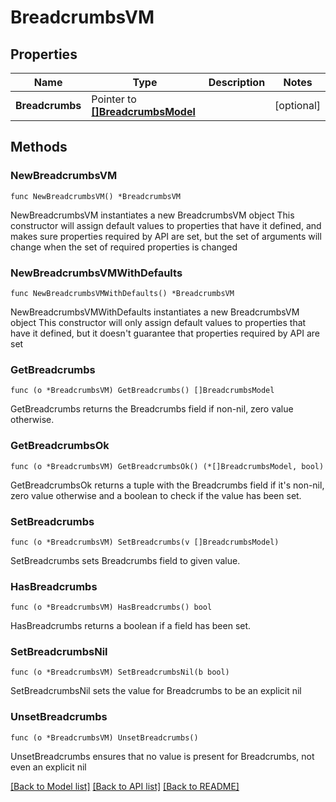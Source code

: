 # BreadcrumbsVM

## Properties

Name | Type | Description | Notes
------------ | ------------- | ------------- | -------------
**Breadcrumbs** | Pointer to [**[]BreadcrumbsModel**](BreadcrumbsModel.md) |  | [optional] 

## Methods

### NewBreadcrumbsVM

`func NewBreadcrumbsVM() *BreadcrumbsVM`

NewBreadcrumbsVM instantiates a new BreadcrumbsVM object
This constructor will assign default values to properties that have it defined,
and makes sure properties required by API are set, but the set of arguments
will change when the set of required properties is changed

### NewBreadcrumbsVMWithDefaults

`func NewBreadcrumbsVMWithDefaults() *BreadcrumbsVM`

NewBreadcrumbsVMWithDefaults instantiates a new BreadcrumbsVM object
This constructor will only assign default values to properties that have it defined,
but it doesn't guarantee that properties required by API are set

### GetBreadcrumbs

`func (o *BreadcrumbsVM) GetBreadcrumbs() []BreadcrumbsModel`

GetBreadcrumbs returns the Breadcrumbs field if non-nil, zero value otherwise.

### GetBreadcrumbsOk

`func (o *BreadcrumbsVM) GetBreadcrumbsOk() (*[]BreadcrumbsModel, bool)`

GetBreadcrumbsOk returns a tuple with the Breadcrumbs field if it's non-nil, zero value otherwise
and a boolean to check if the value has been set.

### SetBreadcrumbs

`func (o *BreadcrumbsVM) SetBreadcrumbs(v []BreadcrumbsModel)`

SetBreadcrumbs sets Breadcrumbs field to given value.

### HasBreadcrumbs

`func (o *BreadcrumbsVM) HasBreadcrumbs() bool`

HasBreadcrumbs returns a boolean if a field has been set.

### SetBreadcrumbsNil

`func (o *BreadcrumbsVM) SetBreadcrumbsNil(b bool)`

 SetBreadcrumbsNil sets the value for Breadcrumbs to be an explicit nil

### UnsetBreadcrumbs
`func (o *BreadcrumbsVM) UnsetBreadcrumbs()`

UnsetBreadcrumbs ensures that no value is present for Breadcrumbs, not even an explicit nil

[[Back to Model list]](../README.md#documentation-for-models) [[Back to API list]](../README.md#documentation-for-api-endpoints) [[Back to README]](../README.md)


